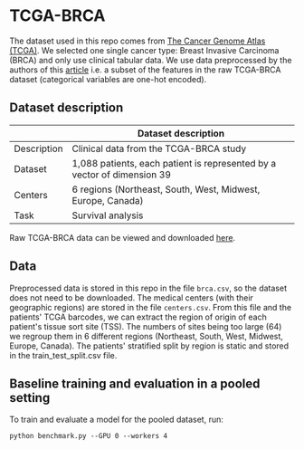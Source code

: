 # TCGA-BRCA
The dataset used in this repo comes from [The Cancer Genome Atlas (TCGA)](https://www.cancer.gov/about-nci/organization/ccg/research/structural-genomics/tcga). We selected one single cancer type: Breast Invasive Carcinoma (BRCA) and only use clinical tabular data. We use data preprocessed by the authors of this [article](https://arxiv.org/pdf/2006.08997.pdf) i.e. a subset of the features in the raw TCGA-BRCA dataset (categorical variables are one-hot encoded).


## Dataset description

|                   | Dataset description
| ----------------- | -----------------------------------------------------------------------------------------------
| Description       | Clinical data from the TCGA-BRCA study
| Dataset           | 1,088 patients, each patient is represented by a vector of dimension 39
| Centers           | 6 regions (Northeast, South, West, Midwest, Europe, Canada)
| Task              | Survival analysis


Raw TCGA-BRCA data can be viewed and downloaded [here](https://portal.gdc.cancer.gov/projects/TCGA-BRCA).

## Data
Preprocessed data is stored in this repo in the file ```brca.csv```, so the dataset does not need to be downloaded. The medical centers (with their geographic regions) are stored in the file ```centers.csv```. From this file and the patients' TCGA barcodes, we can extract the region of origin of each patient's tissue sort site (TSS). The numbers of sites being too large (64) we regroup them in 6 different regions (Northeast, South, West, Midwest, Europe, Canada). The patients' stratified split by region is static and stored in the train_test_split.csv file.

## Baseline training and evaluation in a pooled setting
To train and evaluate a model for the pooled dataset, run:
```
python benchmark.py --GPU 0 --workers 4
```
